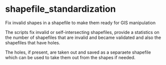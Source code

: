 # shapefile_standardization
Fix invalid shapes in a shapefile to make them ready for GIS manipulation

The scripts fix invalid or self-intersecting shapefiles, provide a statistics on the number of shapefiles that are invalid and became validated and also the shapefiles that have holes.

The holes, if present, are taken out and saved as a separaete shapefile which can be used to take them out from the shapes if needed. 
